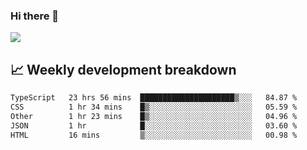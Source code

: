 ### Hi there 👋
<img align="center" src="https://github-readme-stats.vercel.app/api?username=Tumao727&show_icons=true&hide_title=true&theme=dracula" />


## 📈 Weekly development breakdown
<!--START_SECTION:waka-->

```txt
TypeScript   23 hrs 56 mins  █████████████████████▒░░░   84.87 %
CSS          1 hr 34 mins    █▒░░░░░░░░░░░░░░░░░░░░░░░   05.59 %
Other        1 hr 23 mins    █▒░░░░░░░░░░░░░░░░░░░░░░░   04.96 %
JSON         1 hr            █░░░░░░░░░░░░░░░░░░░░░░░░   03.60 %
HTML         16 mins         ▒░░░░░░░░░░░░░░░░░░░░░░░░   00.98 %
```

<!--END_SECTION:waka-->